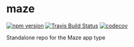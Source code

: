 # maze

[![npm version](https://img.shields.io/npm/v/@code-dot-org/maze.svg)](https://www.npmjs.com/package/@code-dot-org/maze)
[![Travis Build Status](https://img.shields.io/travis/code-dot-org/maze.svg)](https://travis-ci.org/code-dot-org/maze/)
[![codecov](https://codecov.io/gh/code-dot-org/maze/branch/master/graph/badge.svg)](https://codecov.io/gh/code-dot-org/maze)

Standalone repo for the Maze app type
